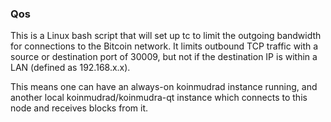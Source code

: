 ### Qos ###

This is a Linux bash script that will set up tc to limit the outgoing bandwidth for connections to the Bitcoin network. It limits outbound TCP traffic with a source or destination port of 30009, but not if the destination IP is within a LAN (defined as 192.168.x.x).

This means one can have an always-on koinmudrad instance running, and another local koinmudrad/koinmudra-qt instance which connects to this node and receives blocks from it.
